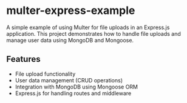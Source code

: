# multer-express-example

A simple example of using Multer for file uploads in an Express.js application. This project demonstrates how to handle file uploads and manage user data using MongoDB and Mongoose.

## Features
- File upload functionality
- User data management (CRUD operations)
- Integration with MongoDB using Mongoose ORM
- Express.js for handling routes and middleware
